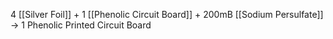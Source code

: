 4 [[Silver Foil]] + 1 [[Phenolic Circuit Board]] + 200mB [[Sodium Persulfate]] -> 1 Phenolic Printed Circuit Board